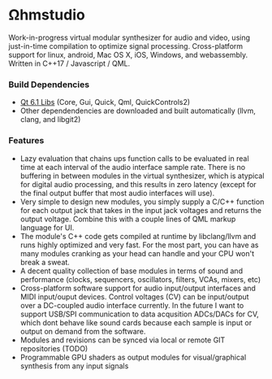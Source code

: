 # Ωhmstudio

Work-in-progress virtual modular synthesizer for audio and video, using just-in-time compilation to optimize signal processing.  Cross-platform support for linux, android, Mac OS X, iOS, Windows, and webassembly.  Written in C++17 / Javascript / QML.

### Build Dependencies

* [Qt 6.1 Libs](https://www.qt.io/download-qt-installer) (Core, Gui, Quick, Qml, QuickControls2)
* Other dependendencies are downloaded and built automatically (llvm, clang, and libgit2) 

### Features

* Lazy evaluation that chains ups function calls to be evaluated in real time at each interval of the audio interface sample rate. There is no buffering in between modules in the virtual synthesizer, which is atypical for digital audio processing, and this results in zero latency (except for the final output buffer that most audio interfaces will use).
* Very simple to design new modules, you simply supply a C/C++ function for each output jack that takes in the input jack voltages and returns the output voltage. Combine this with a couple lines of QML markup language for UI.
* The module's C++ code gets compiled at runtime by libclang/llvm and runs highly optimized and very fast.  For the most part, you can have as many modules cranking as your head can handle and your CPU won't break a sweat.
* A decent quality collection of base modules in terms of sound and performance (clocks, sequencers, oscillators, filters, VCAs, mixers, etc)
* Cross-platform software support for audio input/output interfaces and MIDI input/ouput devices.  Control voltages (CV) can be input/output over a DC-coupled audio interface currently.  In the future I want to support USB/SPI communication to data acqusition ADCs/DACs for CV, which dont behave like sound cards because each sample is input or output on demand from the software.
* Modules and revisions can be synced via local or remote GIT repositories (TODO)
* Programmable GPU shaders as output modules for visual/graphical synthesis from any input signals


